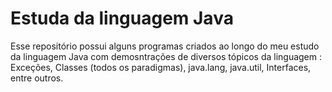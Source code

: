 # Estuda da linguagem Java
Esse repositório possui alguns programas criados ao longo do meu estudo da linguagem Java com demosntrações de diversos tópicos da linguagem : Exceções, Classes (todos os paradigmas), java.lang, java.util, Interfaces, entre outros.
